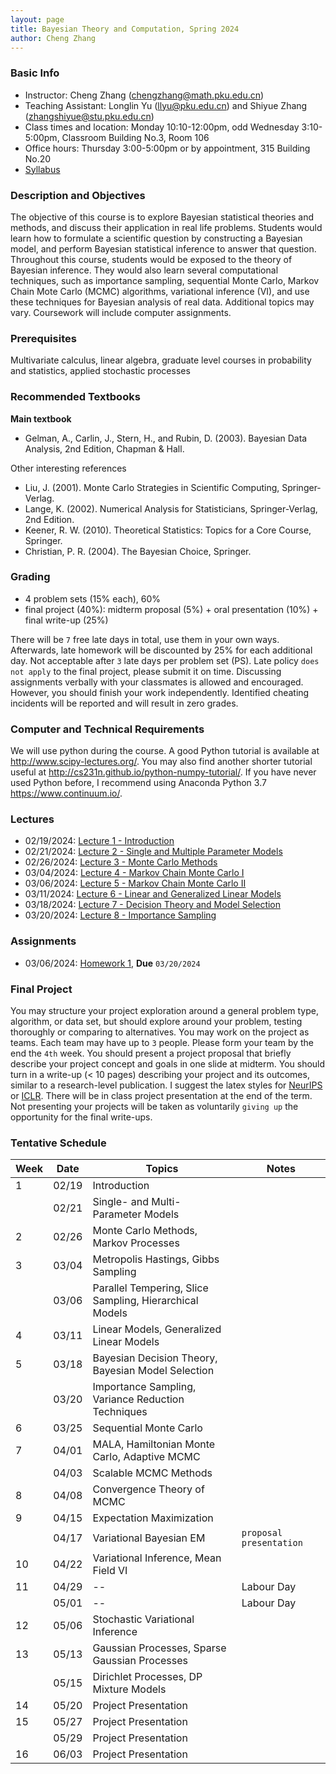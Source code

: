```yaml
---
layout: page
title: Bayesian Theory and Computation, Spring 2024
author: Cheng Zhang
---
```


### Basic Info
- Instructor: Cheng Zhang (<chengzhang@math.pku.edu.cn>)
- Teaching Assistant: Longlin Yu (<llyu@pku.edu.cn>) and Shiyue Zhang (<zhangshiyue@stu.pku.edu.cn>)
- Class times and location: Monday 10:10-12:00pm, odd Wednesday 3:10-5:00pm, Classroom Building No.3, Room 106 
- Office hours: Thursday 3:00-5:00pm or by appointment, 315 Building No.20
- [Syllabus]({{sites.baseurl}}/courses/Syllabus-btc-s24.pdf)
  
### Description and Objectives
The objective of this course is to explore Bayesian statistical theories and methods, and discuss their application in real life problems. Students would learn how to formulate a scientific question by constructing a Bayesian model, and perform Bayesian statistical inference to answer that question. Throughout this course, students would be exposed to the theory of Bayesian inference. They would also learn several computational techniques, such as importance sampling, sequential Monte Carlo, Markov Chain Mote Carlo (MCMC) algorithms, variational inference (VI), and use these techniques for Bayesian analysis of real data. Additional topics may vary. Coursework will include computer assignments.

### Prerequisites
Multivariate calculus, linear algebra, graduate level courses in probability and statistics, applied stochastic processes

### Recommended Textbooks
**Main textbook**

- Gelman, A., Carlin, J., Stern, H., and Rubin, D. (2003). Bayesian Data Analysis, 2nd Edition, Chapman & Hall.

Other interesting references

- Liu, J. (2001). Monte Carlo Strategies in Scientific Computing, Springer-Verlag.
- Lange, K. (2002). Numerical Analysis for Statisticians, Springer-Verlag, 2nd Edition.
- Keener, R. W. (2010). Theoretical Statistics: Topics for a Core Course, Springer.
- Christian, P. R. (2004). The Bayesian Choice, Springer.

### Grading
- 4 problem sets (15% each), 60%
- final project (40%): midterm proposal (5%) + oral presentation (10%) + final write-up (25%)

There will be `7` free late days in total, use them in your own ways. Afterwards, late homework will be discounted by 25% for each additional day. Not acceptable after `3` late days per problem set (PS). Late policy `does not apply` to the final project, please submit it on time. Discussing assignments verbally with your classmates is allowed and encouraged. However, you should finish your work independently. Identified cheating incidents will be reported and will result in zero grades.

### Computer and Technical Requirements

We will use python during the course. A good Python tutorial is available at <http://www.scipy-lectures.org/>. You may also find another shorter tutorial useful at <http://cs231n.github.io/python-numpy-tutorial/>. If you have never used Python before, I recommend using Anaconda Python 3.7 <https://www.continuum.io/>.

### Lectures
- 02/19/2024: [Lecture 1 - Introduction]({{sites.baseurl}}/static/slides/btc_spring24/lec01.pdf)  
- 02/21/2024: [Lecture 2 - Single and Multiple Parameter Models]({{sites.baseurl}}/static/slides/btc_spring24/lec02.pdf)  
- 02/26/2024: [Lecture 3 - Monte Carlo Methods]({{sites.baseurl}}/static/slides/btc_spring24/lec03.pdf)  
- 03/04/2024: [Lecture 4 - Markov Chain Monte Carlo I]({{sites.baseurl}}/static/slides/btc_spring24/lec04.pdf)  
- 03/06/2024: [Lecture 5 - Markov Chain Monte Carlo II]({{sites.baseurl}}/static/slides/btc_spring24/lec05.pdf) 
- 03/11/2024: [Lecture 6 - Linear and Generalized Linear Models]({{sites.baseurl}}/static/slides/btc_spring24/lec06.pdf)
- 03/18/2024: [Lecture 7 - Decision Theory and Model Selection]({{sites.baseurl}}/static/slides/btc_spring24/lec07.pdf)  
- 03/20/2024: [Lecture 8 - Importance Sampling]({{sites.baseurl}}/static/slides/btc_spring24/lec08.pdf)



### Assignments
- 03/06/2024: [Homework 1]({{sites.baseurl}}/static/slides/btc_spring24/hw01.pdf), **Due** `03/20/2024`



### Final Project
You may structure your project exploration around a general problem type, algorithm, or data set, but should explore around your problem, testing thoroughly or comparing to alternatives. You may work on the project as teams. Each team may have up to `3` people. Please form your team by the end the `4th` week. You should present a project proposal that briefly describe your project concept and goals in one slide at midterm. You should turn in a write-up (< 10 pages) describing your project and its outcomes, similar to a research-level publication. I suggest the latex styles for [NeurIPS](https://nips.cc/Conferences/2019/PaperInformation/StyleFiles) or [ICLR](https://iclr.cc/Conferences/2019/CallForPapers). There will be in class project presentation at the end of the term. Not presenting your projects will be taken as voluntarily `giving up` the opportunity for the final write-ups.



### Tentative Schedule

| Week  | Date | Topics       |    Notes   |
| ----- |------| -----        |   -----    |
| 1     |02/19 | Introduction |            |
|       |02/21 | Single- and Multi- Parameter Models|   |
| 2     |02/26 | Monte Carlo Methods, Markov Processes|      |
| 3     |03/04 | Metropolis Hastings, Gibbs Sampling|  
|       |03/06 | Parallel Tempering, Slice Sampling, Hierarchical Models|    |
| 4     |03/11 | Linear Models, Generalized Linear Models |    |
| 5     |03/18 | Bayesian Decision Theory, Bayesian Model Selection |     |
|       |03/20 | Importance Sampling, Variance Reduction Techniques|       |
| 6     |03/25 | Sequential Monte Carlo|     |
| 7     |04/01 | MALA, Hamiltonian Monte Carlo, Adaptive MCMC|       |
|       |04/03 | Scalable MCMC Methods |         |
| 8     |04/08 | Convergence Theory of MCMC |         |
| 9     |04/15 | Expectation Maximization |           |
|       |04/17 | Variational Bayesian EM |   `proposal presentation`   |
| 10    |04/22 | Variational Inference, Mean Field VI |                |
| 11    |04/29 | --          | Labour Day |
|       |05/01 | --          | Labour Day |
| 12    |05/06 | Stochastic Variational Inference |         |
| 13    |05/13 | Gaussian Processes, Sparse Gaussian Processes |       |
|       |05/15 | Dirichlet Processes, DP Mixture Models |      |
| 14    |05/20 | Project Presentation |              |
| 15    |05/27 | Project Presentation |    |
|       |05/29 | Project Presentation |   |
| 16    |06/03 | Project Presentation |    |